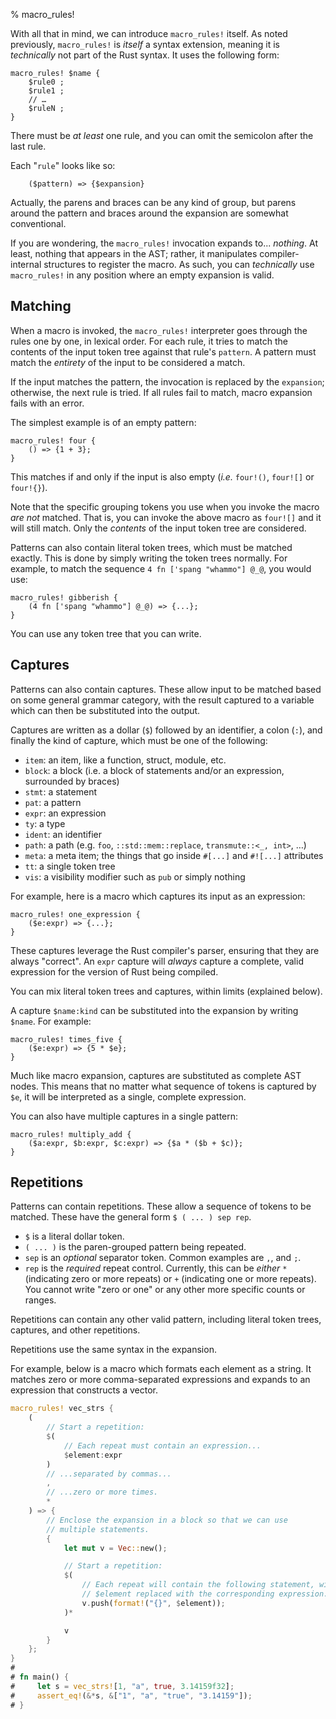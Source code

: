 % macro_rules!

With all that in mind, we can introduce `macro_rules!` itself.  As noted previously, `macro_rules!` is *itself* a syntax extension, meaning it is *technically* not part of the Rust syntax.  It uses the following form:

```ignore
macro_rules! $name {
    $rule0 ;
    $rule1 ;
    // …
    $ruleN ;
}
```

There must be *at least* one rule, and you can omit the semicolon after the last rule.

Each "`rule`" looks like so:

```ignore
    ($pattern) => {$expansion}
```

Actually, the parens and braces can be any kind of group, but parens around the pattern and braces around the expansion are somewhat conventional.

If you are wondering, the `macro_rules!` invocation expands to... *nothing*.  At least, nothing that appears in the AST; rather, it manipulates compiler-internal structures to register the macro.  As such, you can *technically* use `macro_rules!` in any position where an empty expansion is valid.

## Matching

When a macro is invoked, the `macro_rules!` interpreter goes through the rules one by one, in lexical order.  For each rule, it tries to match the contents of the input token tree against that rule's `pattern`.  A pattern must match the *entirety* of the input to be considered a match.

If the input matches the pattern, the invocation is replaced by the `expansion`; otherwise, the next rule is tried.  If all rules fail to match, macro expansion fails with an error.

The simplest example is of an empty pattern:

```ignore
macro_rules! four {
    () => {1 + 3};
}
```

This matches if and only if the input is also empty (*i.e.* `four!()`, `four![]` or `four!{}`).

Note that the specific grouping tokens you use when you invoke the macro *are not* matched.  That is, you can invoke the above macro as `four![]` and it will still match.  Only the *contents* of the input token tree are considered.

Patterns can also contain literal token trees, which must be matched exactly.  This is done by simply writing the token trees normally.  For example, to match the sequence `4 fn ['spang "whammo"] @_@`, you would use:

```ignore
macro_rules! gibberish {
    (4 fn ['spang "whammo"] @_@) => {...};
}
```

You can use any token tree that you can write.

## Captures

Patterns can also contain captures.  These allow input to be matched based on some general grammar category, with the result captured to a variable which can then be substituted into the output.

Captures are written as a dollar (`$`) followed by an identifier, a colon (`:`), and finally the kind of capture, which must be one of the following:

* `item`: an item, like a function, struct, module, etc.
* `block`: a block (i.e. a block of statements and/or an expression, surrounded by braces)
* `stmt`: a statement
* `pat`: a pattern
* `expr`: an expression
* `ty`: a type
* `ident`: an identifier
* `path`: a path (e.g. `foo`, `::std::mem::replace`, `transmute::<_, int>`, …)
* `meta`: a meta item; the things that go inside `#[...]` and `#![...]` attributes
* `tt`: a single token tree
* `vis`: a visibility modifier such as `pub` or simply nothing

For example, here is a macro which captures its input as an expression:

```ignore
macro_rules! one_expression {
    ($e:expr) => {...};
}
```

These captures leverage the Rust compiler's parser, ensuring that they are always "correct".  An `expr` capture will *always* capture a complete, valid expression for the version of Rust being compiled.

You can mix literal token trees and captures, within limits (explained below).

A capture `$name:kind` can be substituted into the expansion by writing `$name`.  For example:

```ignore
macro_rules! times_five {
    ($e:expr) => {5 * $e};
}
```

Much like macro expansion, captures are substituted as complete AST nodes.  This means that no matter what sequence of tokens is captured by `$e`, it will be interpreted as a single, complete expression.

You can also have multiple captures in a single pattern:

```ignore
macro_rules! multiply_add {
    ($a:expr, $b:expr, $c:expr) => {$a * ($b + $c)};
}
```

## Repetitions

Patterns can contain repetitions.  These allow a sequence of tokens to be matched.  These have the general form `$ ( ... ) sep rep`.

* `$` is a literal dollar token.
* `( ... )` is the paren-grouped pattern being repeated.
* `sep` is an *optional* separator token.  Common examples are `,`, and `;`.
* `rep` is the *required* repeat control.  Currently, this can be *either* `*` (indicating zero or more repeats) or `+` (indicating one or more repeats).  You cannot write "zero or one" or any other more specific counts or ranges.

Repetitions can contain any other valid pattern, including literal token trees, captures, and other repetitions.

Repetitions use the same syntax in the expansion.

For example, below is a macro which formats each element as a string.  It matches zero or more comma-separated expressions and expands to an expression that constructs a vector.

```rust
macro_rules! vec_strs {
    (
        // Start a repetition:
        $(
            // Each repeat must contain an expression...
            $element:expr
        )
        // ...separated by commas...
        ,
        // ...zero or more times.
        *
    ) => {
        // Enclose the expansion in a block so that we can use
        // multiple statements.
        {
            let mut v = Vec::new();

            // Start a repetition:
            $(
                // Each repeat will contain the following statement, with
                // $element replaced with the corresponding expression.
                v.push(format!("{}", $element));
            )*

            v
        }
    };
}
# 
# fn main() {
#     let s = vec_strs![1, "a", true, 3.14159f32];
#     assert_eq!(&*s, &["1", "a", "true", "3.14159"]);
# }
```
